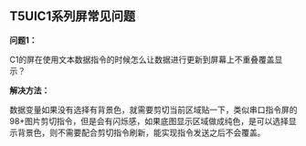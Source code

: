 ## T5UIC1系列屏常见问题

**问题1：**

C1的屏在使用文本数据指令的时候怎么让数据进行更新到屏幕上不重叠覆盖显示？

**解决方法：**

数据变量如果没有选择有背景色，就需要剪切当前区域贴一下，类似串口指令屏的98+图片剪切指令，但是会有闪烁感，如果底图显示区域做成纯色，是可以选择显示背景色，则不需要配合剪切指令刷新，能实现指令发送之后不会覆盖。